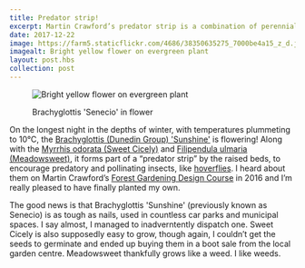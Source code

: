 ```yaml
---
title: Predator strip!
excerpt: Martin Crawford’s predator strip is a combination of perennial flowering plants to attract predatory and pollinating insects
date: 2017-12-22
image: https://farm5.staticflickr.com/4686/38350635275_7000be4a15_z_d.jpg
imagealt: Bright yellow flower on evergreen plant
layout: post.hbs
collection: post
---
```


<figure>

![Bright yellow flower on evergreen plant](https://farm5.staticflickr.com/4686/38350635275_7000be4a15_z_d.jpg)

<figcaption>Brachyglottis 'Senecio' in flower</figcaption>
</figure>

On the longest night in the depths of winter, with temperatures plummeting to 10°C, the [Brachyglottis (Dunedin Group) 'Sunshine'](http://ow.ly/u9rm30hrbpU) is flowering! Along with the [Myrrhis odorata (Sweet Cicely)](http://www.pfaf.org/user/plant.aspx?LatinName=Myrrhis+odorata) and [Filipendula ulmaria (Meadowsweet)](http://www.pfaf.org/user/Plant.aspx?LatinName=Filipendula+ulmaria), it forms part of a “predator strip” by the raised beds, to encourage predatory and pollinating insects, like [hoverflies](https://en.wikipedia.org/wiki/Hoverfly). I heard about them on Martin Crawford’s [Forest Gardening Design Course](https://www.agroforestry.co.uk/product/forest-gardening-food-forests-design-course/) in 2016 and I’m really pleased to have finally planted my own.

The good news is that Brachyglottis 'Sunshine' (previously known as Senecio) is as tough as nails, used in countless car parks and municipal spaces. I say almost, I managed to inadverntently dispatch one. Sweet Cicely is also supposedly easy to grow, though again, I couldn’t get the seeds to germinate and ended up buying them in a boot sale from the local garden centre. Meadowsweet thankfully grows like a weed. I like weeds.
